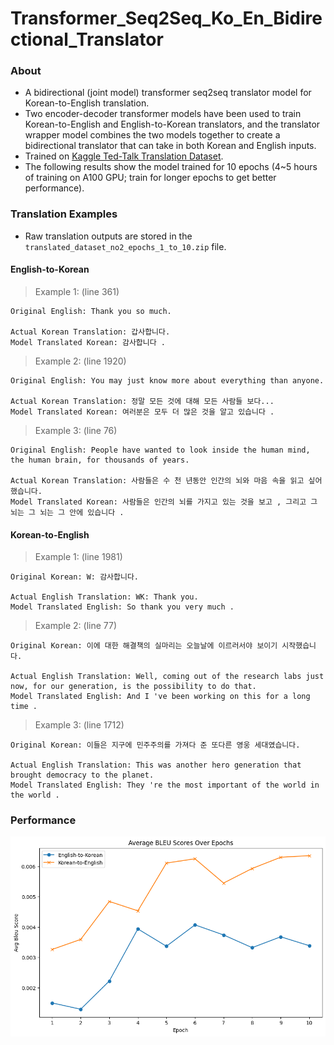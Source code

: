 # Transformer_Seq2Seq_Ko_En_Bidirectional_Translator

### About

- A bidirectional (joint model) transformer seq2seq translator model for Korean-to-English translation.
- Two encoder-decoder transformer models have been used to train Korean-to-English and English-to-Korean translators, and the translator wrapper model combines the two models together to create a bidirectional translator that can take in both Korean and English inputs.
- Trained on [Kaggle Ted-Talk Translation Dataset](https://www.kaggle.com/datasets/msarmi9/englishkorean-multitarget-ted-talks-task-mttt).
- The following results show the model trained for 10 epochs (4~5 hours of training on A100 GPU; train for longer epochs to get better performance).

### Translation Examples

- Raw translation outputs are stored in the `translated_dataset_no2_epochs_1_to_10.zip` file.

#### English-to-Korean

> Example 1: (line 361)
```
Original English: Thank you so much.

Actual Korean Translation: 갑사합니다.
Model Translated Korean: 감사합니다 . 
```

> Example 2: (line 1920)
```
Original English: You may just know more about everything than anyone. 

Actual Korean Translation: 정말 모든 것에 대해 모든 사람들 보다...
Model Translated Korean: 여러분은 모두 더 많은 것을 알고 있습니다 . 
```

> Example 3: (line 76)
```
Original English: People have wanted to look inside the human mind, the human brain, for thousands of years. 

Actual Korean Translation: 사람들은 수 천 년동안 인간의 뇌와 마음 속을 읽고 싶어했습니다.
Model Translated Korean: 사람들은 인간의 뇌를 가지고 있는 것을 보고 , 그리고 그 뇌는 그 뇌는 그 안에 있습니다 .
```

#### Korean-to-English

> Example 1: (line 1981)
```
Original Korean: W: 감사합니다.

Actual English Translation: WK: Thank you. 
Model Translated English: So thank you very much .
```

> Example 2: (line 77)
```
Original Korean: 이에 대한 해결책의 실마리는 오늘날에 이르러서야 보이기 시작했습니다.

Actual English Translation: Well, coming out of the research labs just now, for our generation, is the possibility to do that. 
Model Translated English: And I 've been working on this for a long time . 
```

> Example 3: (line 1712)
```
Original Korean: 이들은 지구에 민주주의를 가져다 준 또다른 영웅 세대였습니다.

Actual English Translation: This was another hero generation that brought democracy to the planet.
Model Translated English: They 're the most important of the world in the world .
```

### Performance

![Results](./results_avg_bleu_scores_dataset_no2_epochs_1_to_10.png)
